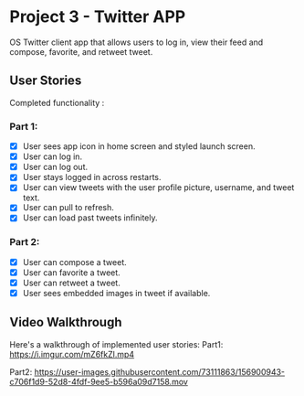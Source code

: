 # Project 3 - Twitter APP

OS Twitter client app that allows users to log in, view their feed and compose, favorite, and retweet tweet.

## User Stories

Completed functionality :
### Part 1:
- [X] User sees app icon in home screen and styled launch screen. 
- [X] User can log in. 
- [X] User can log out. 
- [X] User stays logged in across restarts. 
- [X] User can view tweets with the user profile picture, username, and tweet text. 
- [X] User can pull to refresh. 
- [X] User can load past tweets infinitely. 
### Part 2:
- [X] User can compose a tweet. 
- [X] User can favorite a tweet. 
- [X] User can retweet a tweet. 
- [X] User sees embedded images in tweet if available. 

## Video Walkthrough

Here's a walkthrough of implemented user stories:
Part1:
https://i.imgur.com/mZ6fkZl.mp4

Part2:
https://user-images.githubusercontent.com/73111863/156900943-c706f1d9-52d8-4fdf-9ee5-b596a09d7158.mov
